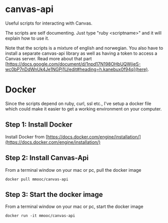 # canvas-api
Useful scripts for interacting with Canvas.

The scripts are self documenting. Just type "ruby \<scriptname\>" and it will explain how to use it.

Note that the scripts is a mixture of english and norwegian. You also have to install a separate canvas-api library as well as having a token to access a Canvas server. 
Read more about that part [https://docs.google.com/document/d/1npd17N198OHbUQWjieS-wc0bP7nDdWnUk4Je1NGPj1U/edit#heading=h.kanebux0f94q](here). 


# Docker
Since the scripts depend on ruby, curl, ssl etc., I've setup a docker file which could make it easier to get a working environment on your computer. 

## Step 1: Install Docker
Install Docker from [https://docs.docker.com/engine/installation/](https://docs.docker.com/engine/installation/)

## Step 2: Install Canvas-Api
From a terminal window on your mac or pc, pull the docker image

    docker pull mmooc/canvas-api

## Step 3: Start the docker image
From a terminal window on your mac or pc, start the docker image

    docker run -it mmooc/canvas-api




